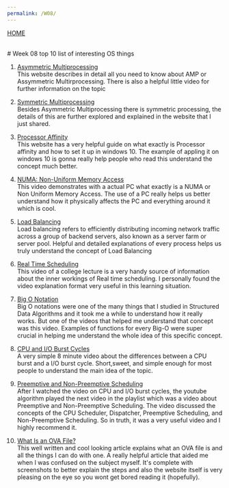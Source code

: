 ```yaml
---
permalink: /W08/
---
```

[HOME](../)

<br>
# Week 08 top 10 list of interesting OS things

1. [Asymmetric Multiprocessing](https://networkencyclopedia.com/asymmetric-multiprocessing-amp/)<br>
This website describes in detail all you need to know about AMP or Assymmetric Multirprocessing. There is also a helpful little video for further information on the topic

2. [Symmetric Multiprocessing](https://www.sciencedirect.com/topics/computer-science/symmetric-multi-processor)<br>
Besides Asymmetric Multiprocessing there is symmetric processing, the details of this are further explored and explained in the website that I just shared.
  
 
3. [Processor Affinity](https://www.thewindowsclub.com/processor-affinity-windows)<br>
This website has a very helpful guide on what exactly is Processor affinity and how to set it up in windows 10. The example of appling it on windows 10 is gonna really help people who read this understand the concept much better.

 
 4. [NUMA: Non-Uniform Memory Access](https://www.youtube.com/watch?v=M-Q02b5uvfY&ab_channel=Level1Techs)<br>
 This video demonstrates with a actual PC what exactly is a NUMA or Non Uniform Memory Access. The use of a PC really helps us better understand how it physically affects the PC and everything around it which is cool.

 5. [Load Balancing](https://www.nginx.com/resources/glossary/load-balancing/)<br>
 Load balancing refers to efficiently distributing incoming network traffic across a group of backend servers, also known as a server farm or server pool. Helpful and detailed explanations of every process helps us truly understand the concept of Load Balancing
 

 6. [Real Time Scheduling](https://www.youtube.com/watch?v=w3XjhJ7Ex1Y&ab_channel=DavidEvans)<br>
 This video of a college lecture is a very handy source of information about the inner workings of Real time scheduling. I personally found the video explanation format very useful in this learning situation.

  
 7. [Big O Notation](https://www.youtube.com/watch?v=D6xkbGLQesk)<br>
 Big O notations were one of the many things that I studied in Structured Data Algorithms and it took me a while to understand how it really works. But one of the videos that helped me understand that concept was this video. Examples of functions for every Big-O were super crucial in helping me understand the whole idea of this specific concept.
 
8.  [CPU and I/O Burst Cycles](https://www.youtube.com/watch?v=pVzb3TUcDLo&ab_channel=NesoAcademy)<br>
A very simple 8 minute video about the differences between a CPU burst and a I/O burst cycle. Short,sweet, and simple enough for most people to understand the main idea of the topic.
 
  
 9. [Preemptive and Non-Preemptive Scheduling](https://www.youtube.com/watch?v=4DhFmL-6SDA&ab_channel=NesoAcademy)<br>
 After I watched the video on CPU and I/O burst cycles, the youtube algorithm played the next video in the playlist which was a video about Preemptive and Non-Preemptive Scheduling. The video discussed the concepts of the CPU Scheduler, Dispatcher, Preemptive Scheduling, and Non-Preemptive Scheduling. So in truth, it was a very useful video and I highly recommend it.

 
 
 10. [What Is an OVA File?](https://www.lifewire.com/ova-file-4144357)<br>
This well written and cool looking article explains what an OVA file is and all the things I can do with one. A really helpful article that aided me when I was confused on the subject myself. It's complete with screenshots to better explain the steps and also the website itself is very pleasing on the eye so you wont get bored reading it (hopefully).

 
 
